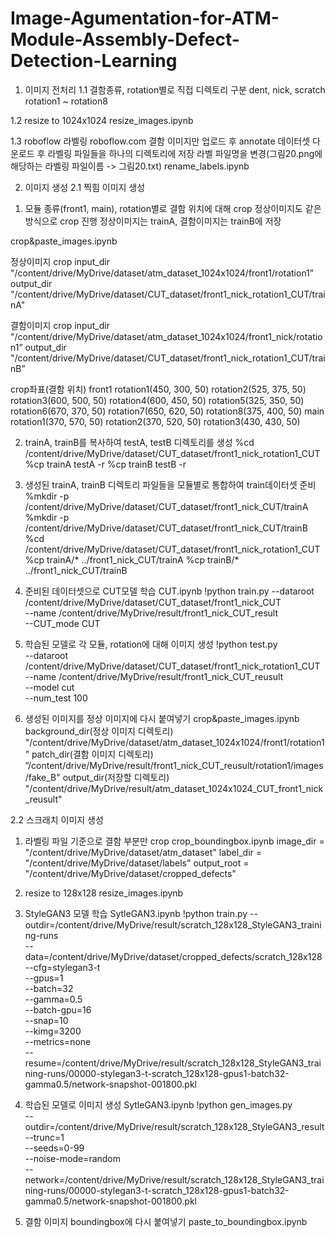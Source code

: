 # Image-Agumentation-for-ATM-Module-Assembly-Defect-Detection-Learning

1. 이미지 전처리
1.1 결함종류, rotation별로 직접 디렉토리 구분
dent, nick, scratch
rotation1 ~ rotation8

1.2 resize to 1024x1024
resize_images.ipynb

1.3 roboflow 라벨링
roboflow.com 결함 이미지만 업로드 후 annotate
데이터셋 다운로드 후 라벨링 파일들을 하나의 디렉토리에 저장
라벨 파일명을 변경(그림20.png에 해당하는 라벨링 파일이름 -> 그림20.txt)
rename_labels.ipynb




2. 이미지 생성
2.1 찍힘 이미지 생성

1) 모듈 종류(front1, main), rotation별로 결함 위치에 대해 crop
정상이미지도 같은 방식으로 crop 진행
정상이미지는 trainA, 결함이미지는 trainB에 저장

crop&paste_images.ipynb

정상이미지 crop
input_dir
"/content/drive/MyDrive/dataset/atm_dataset_1024x1024/front1/rotation1” 
output_dir
"/content/drive/MyDrive/dataset/CUT_dataset/front1_nick_rotation1_CUT/trainA"

결함이미지 crop
input_dir
"/content/drive/MyDrive/dataset/atm_dataset_1024x1024/front1_nick/rotation1” 
output_dir
"/content/drive/MyDrive/dataset/CUT_dataset/front1_nick_rotation1_CUT/trainB”

crop좌표(결함 위치)
front1
rotation1(450, 300, 50)
rotation2(525, 375, 50)
rotation3(600, 500, 50)
rotation4(600, 450, 50)
rotation5(325, 350, 50)
rotation6(670, 370, 50)
rotation7(650, 620, 50)
rotation8(375, 400, 50)
main
rotation1(370, 570, 50)
rotation2(370, 520, 50)
rotation3(430, 430, 50)

2) trainA, trainB를 복사하여 testA, testB 디렉토리를 생성
%cd /content/drive/MyDrive/dataset/CUT_dataset/front1_nick_rotation1_CUT
%cp trainA testA -r
%cp trainB testB -r

3) 생성된 trainA, trainB 디렉토리 파일들을 모듈별로 통합하여 train데이터셋 준비
%mkdir -p /content/drive/MyDrive/dataset/CUT_dataset/front1_nick_CUT/trainA
%mkdir -p /content/drive/MyDrive/dataset/CUT_dataset/front1_nick_CUT/trainB
%cd /content/drive/MyDrive/dataset/CUT_dataset/front1_nick_rotation1_CUT
%cp trainA/* ../front1_nick_CUT/trainA
%cp trainB/* ../front1_nick_CUT/trainB

4) 준비된 데이터셋으로 CUT모델 학습
CUT.ipynb
!python train.py --dataroot /content/drive/MyDrive/dataset/CUT_dataset/front1_nick_CUT \
                 --name /content/drive/MyDrive/result/front1_nick_CUT_result \
                 --CUT_mode CUT

5) 학습된 모델로 각 모듈, rotation에 대해 이미지 생성
!python test.py \
  --dataroot /content/drive/MyDrive/dataset/CUT_dataset/front1_nick_rotation1_CUT \
  --name /content/drive/MyDrive/result/front1_nick_CUT_reusult \
  --model cut \
  --num_test 100

6) 생성된 이미지를 정상 이미지에 다시 붙여넣기
crop&paste_images.ipynb
background_dir(정상 이미지 디렉토리)
"/content/drive/MyDrive/dataset/atm_dataset_1024x1024/front1/rotation1” 
patch_dir(결함 이미지 디렉토리)
”/content/drive/MyDrive/result/front1_nick_CUT_reusult/rotation1/images/fake_B"
output_dir(저장할 디렉토리)
"/content/drive/MyDrive/result/atm_dataset_1024x1024_CUT_front1_nick_reusult"


2.2 스크래치 이미지 생성

1) 라벨링 파일 기준으로 결함 부분만 crop
crop_boundingbox.ipynb
image_dir = "/content/drive/MyDrive/dataset/atm_dataset"
label_dir = "/content/drive/MyDrive/dataset/labels"
output_root = "/content/drive/MyDrive/dataset/cropped_defects"

2) resize to 128x128
resize_images.ipynb

3) StyleGAN3 모델 학습
SytleGAN3.ipynb
!python train.py --outdir=/content/drive/MyDrive/result/scratch_128x128_StyleGAN3_training-runs \
            --data=/content/drive/MyDrive/dataset/cropped_defects/scratch_128x128 \
            --cfg=stylegan3-t \
            --gpus=1 \
            --batch=32 \
            --gamma=0.5 \
            --batch-gpu=16 \
            --snap=10 \
            --kimg=3200 \
            --metrics=none \
            --resume=/content/drive/MyDrive/result/scratch_128x128_StyleGAN3_training-runs/00000-stylegan3-t-scratch_128x128-gpus1-batch32-gamma0.5/network-snapshot-001800.pkl


4) 학습된 모델로 이미지 생성
SytleGAN3.ipynb
!python gen_images.py \
  --outdir=/content/drive/MyDrive/result/scratch_128x128_StyleGAN3_result \
  --trunc=1 \
  --seeds=0-99 \
  --noise-mode=random \
  --network=/content/drive/MyDrive/result/scratch_128x128_StyleGAN3_training-runs/00000-stylegan3-t-scratch_128x128-gpus1-batch32-gamma0.5/network-snapshot-001800.pkl

5) 결함 이미지 boundingbox에 다시 붙여넣기
paste_to_boundingbox.ipynb



